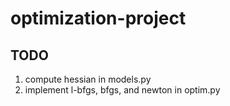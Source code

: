 # optimization-project

## TODO
1. compute hessian in models.py
2. implement l-bfgs, bfgs, and newton in optim.py
